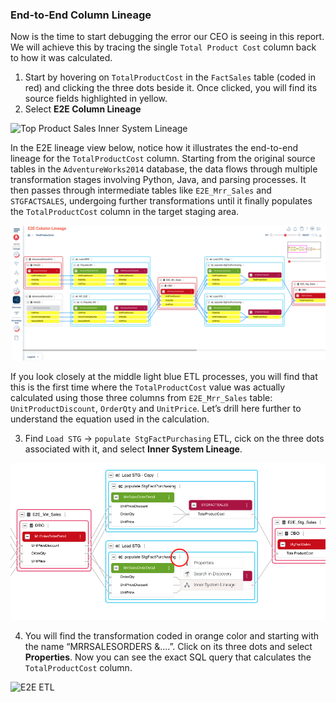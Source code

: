 ### End-to-End Column Lineage

Now is the time to start debugging the error our CEO is seeing in this report. We will achieve this by tracing the single `Total Product Cost` column back to how it was calculated.

1. Start by hovering on `TotalProductCost` in the `FactSales` table (coded in red) and clicking the three dots beside it. Once clicked, you will find its source fields highlighted in yellow.
2. Select **E2E Column Lineage**

![Top Product Sales Inner System Lineage](./images/top-product-sales-inner-system-lineage.png)

In the E2E lineage view below, notice how it illustrates the end-to-end lineage for the `TotalProductCost` column. Starting from the original source tables in the `AdventureWorks2014` database, the data flows through multiple transformation stages involving Python, Java, and parsing processes. It then passes through intermediate tables like `E2E_Mrr_Sales` and `STGFACTSALES`, undergoing further transformations until it finally populates the `TotalProductCost` column in the target staging area.

![Top Product Sales](./images/e2e-col-lineage.png)

If you look closely at the middle light blue ETL processes, you will find that this is the first time where the `TotalProductCost` value was actually calculated using those three columns from `E2E_Mrr_Sales` table: `UnitProductDiscount`, `OrderQty` and `UnitPrice`. Let’s drill here further to understand the equation used in the calculation.

3. Find `Load STG` → `populate StgFactPurchasing` ETL, cick on the three dots associated with it, and select **Inner System Lineage**.

![E2E ETL](./images/e2e-etl.png)

4. You will find the transformation coded in orange color and starting with the name “MRRSALESORDERS &....”. Click on its three dots and select **Properties**. Now you can see the exact SQL query that calculates the `TotalProductCost` column.

![E2E ETL](./images/e2e-etl-inner.png)
